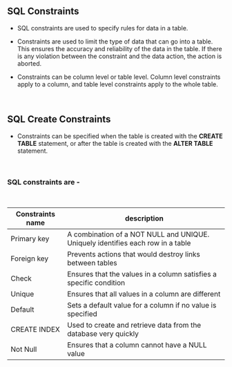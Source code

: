 ## SQL Constraints

- SQL constraints are used to specify rules for data in a table.

* Constraints are used to limit the type of data that can go into a table. This ensures the accuracy and reliability of the data in the table. If there is any violation between the constraint and the data action, the action is aborted.

* Constraints can be column level or table level. Column level constraints apply to a column, and table level constraints apply to the whole table.

&nbsp;

## SQL Create Constraints

- Constraints can be specified when the table is created with the **CREATE TABLE** statement, or after the table is created with the **ALTER TABLE** statement.

&nbsp;

### SQL constraints are -

&nbsp;

| Constraints name | description                                                                     |
| ---------------- | ------------------------------------------------------------------------------- |
| Primary key      | A combination of a NOT NULL and UNIQUE. Uniquely identifies each row in a table |
| Foreign key      | Prevents actions that would destroy links between tables                        |
| Check            | Ensures that the values in a column satisfies a specific condition              |
| Unique           | Ensures that all values in a column are different                               |
| Default          | Sets a default value for a column if no value is specified                      |
| CREATE INDEX     | Used to create and retrieve data from the database very quickly                 |
| Not Null         | Ensures that a column cannot have a NULL value                                  |
